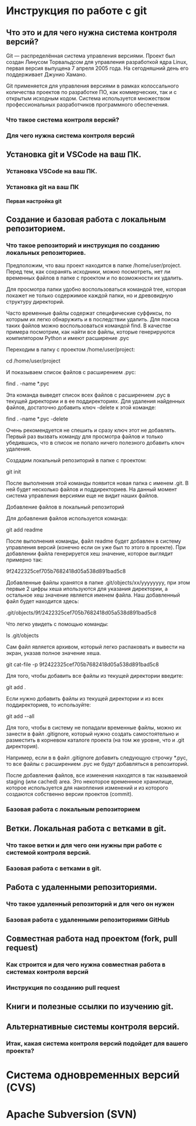 # Инструкция по работе с git

## Что это и для чего нужна система контроля версий?

Git — распределённая система управления версиями. Проект был создан Линусом Торвальдсом для управления разработкой ядра Linux, первая версия выпущена 7 апреля 2005 года. На сегодняшний день его поддерживает Джунио Хамано.

Git применяется для управления версиями в рамках колоссального количества проектов по разработке ПО, как коммерческих, так и с открытым исходным кодом. Система используется множеством профессиональных разработчиков программного обеспечения.

### Что такое система контроля версий?

### Для чего нужна система контроля версий

## Установка git и VSCode на ваш ПК.

### Установка VSCode на ваш ПК.

### Установка git на ваш ПК

#### Первая настройка git

## Создание и базовая работа с локальным репозиторием.

### Что такое репозиторий и инструкция по созданию локальных репозиториев.


Предположим, что ваш проект находится в папке /home/user/project. Перед тем, как сохранять исходники, можно посмотреть, нет ли временных файлов в папке с проектом и по возможности их удалить.

Для просмотра папки удобно воспользоваться командой tree, которая покажет не только содержимое каждой папки, но и древовидную структуру директорий.

Часто временные файлы содержат специфические суффиксы, по которым их легко обнаружить и в последствии удалить. Для поиска таких файлов можно воспользоваться командой find. В качестве примера посмотрим, как найти все файлы, которые генерируются компилятором Python и имеют расширение .pyc

Переходим в папку с проектом /home/user/project:

cd /home/user/project

И показываем список файлов с расширением .pyc:

find . -name *.pyc

Эта команда выведет список всех файлов с расширением .pyc в текущей директории и в ее поддиректориях. Для удаления найденных файлов, достаточно добавить ключ -delete к этой команде:

find . -name *.pyc -delete

Очень рекомендуется не спешить и сразу ключ этот не добавлять. Первый раз вызвать команду для просмотра файлов и только убедившись, что в список не попало ничего полезного добавить ключ удаления.

Создадим локальный репозиторий в папке с проектом:

git init

После выполнения этой команды появится новая папка с именем .git. В ней будет несколько файлов и поддиректориев. На данный момент система управления версиями еще не видит наших файлов.

Добавление файлов в локальный репозиторий

Для добавления файлов используется команда:

git add readme

После выполнения команды, файл readme будет добавлен в систему управления версий (конечно если он уже был то этого в проекте). При добавлении файла генерируется хеш значение, которое выглядит примерно так:

9f2422325cef705b7682418d05a538d891bad5c8

Добавленные файлы хранятся в папке .git/objects/xx/yyyyyyyy, при этом первые 2 цифры хеша ипользуются для указания директории, а остальное хеш значение является именем файла. Наш добавленный файл будет находится здесь:

.git/objects/9f/2422325cef705b7682418d05a538d891bad5c8

Что легко увидеть с помощью команды:

ls .git/objects

Сам файл является архивом, который легко распаковать и вывести на экран, указав полное значение хеша.

git cat-file -p 9f2422325cef705b7682418d05a538d891bad5c8

Для того, чтобы добавить все файлы из текущей директории введите:

git add .

Если нужно добавить файлы из текущей директории и из всех поддиректориев, то используйте:

git add --all

Для того, чтобы в систему не попадали временные файлы, можно их занести в файл .gitignore, который нужно создать самостоятельно и разместить в корневом каталоге проекта (на том же уровне, что и .git директория).

Например, если в в файл .gitignore добавить следующую строчку *.pyc, то все файлы с расширением .pyc не будут добавляться в репозиторий.

После добавления файлов, все изменения находятся в так называемой staging (или cached) area. Это некоторое временнное хранилище, которое используется для накопления изменений и из которого создаются собственно версии проектов (commit).

### Базовая работа с локальным репозиторием

## Ветки. Локальная работа с ветками в git.

### Что такое ветки и для чего они нужны при работе с системой контроля версий.

### Базовая работа с ветками в git.

## Работа с удаленными репозиториями.

### Что такое удаленный репозиторий и для чего он нужен

### Базовая работа с удаленными репозиториями GitHub

## Совместная работа над проектом (fork, pull request)

### Как строится и для чего нужна совместная работа в системах контроля версий

### Инструкция по созданию pull request

## Книги и полезные ссылки по изучению git.

## Альтернативные системы контроля версий.

### Итак, какая система контроля версий подойдет для вашего проекта?

# Система одновременных версий (CVS)

# Apache Subversion (SVN)

